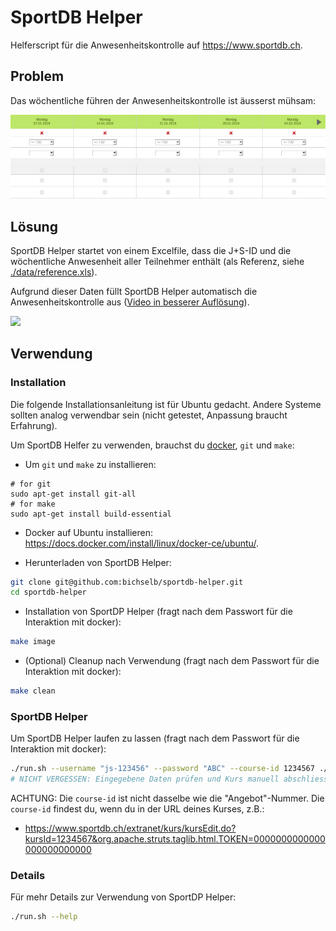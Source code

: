 # SportDB Helper

Helferscript für die Anwesenheitskontrolle auf https://www.sportdb.ch.

## Problem

Das wöchentliche führen der Anwesenheitskontrolle ist äusserst mühsam:

![](demo/empty-form.png)

## Lösung

SportDB Helper startet von einem Excelfile, dass die J+S-ID und die wöchentliche Anwesenheit
aller Teilnehmer enthält (als Referenz, siehe [./data/reference.xls](./data/reference.xls?raw=true)).

Aufgrund dieser Daten füllt SportDB Helper automatisch die Anwesenheitskontrolle aus ([Video in besserer Auflösung](demo/in-action.mp4?raw=true)).

![](demo/in-action.gif)

## Verwendung

### Installation

Die folgende Installationsanleitung ist für Ubuntu gedacht. Andere Systeme sollten analog verwendbar sein (nicht getestet, Anpassung braucht Erfahrung).

Um SportDB Helfer zu verwenden, brauchst du [docker](https://docs.docker.com/install/), `git` und `make`:

- Um `git` und `make` zu installieren:
```
# for git
sudo apt-get install git-all
# for make
sudo apt-get install build-essential

```

- Docker auf Ubuntu installieren: https://docs.docker.com/install/linux/docker-ce/ubuntu/.

- Herunterladen von SportDB Helper:

```bash
git clone git@github.com:bichselb/sportdb-helper.git
cd sportdb-helper
```

- Installation von SportDP Helper (fragt nach dem Passwort für die Interaktion mit docker):

```bash
make image
```

- (Optional) Cleanup nach Verwendung (fragt nach dem Passwort für die Interaktion mit docker):

```bash
make clean
```

### SportDB Helper

Um SportDB Helper laufen zu lassen (fragt nach dem Passwort für die Interaktion mit docker):

```bash
./run.sh --username "js-123456" --password "ABC" --course-id 1234567 ./data/attendance.xls
# NICHT VERGESSEN: Eingegebene Daten prüfen und Kurs manuell abschliessen
```

ACHTUNG: Die `course-id` ist nicht dasselbe wie die "Angebot"-Nummer. Die
`course-id` findest du, wenn du in der URL deines Kurses, z.B.:

- https://www.sportdb.ch/extranet/kurs/kursEdit.do?kursId=1234567&org.apache.struts.taglib.html.TOKEN=0000000000000000000000000

### Details

Für mehr Details zur Verwendung von SportDP Helper:

```bash
./run.sh --help
```
